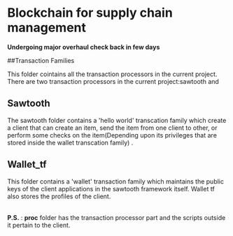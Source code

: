 # Blockchain for supply chain management
**Undergoing major overhaul check back in few days**

##Transaction Families

This folder cointains all the transaction processors in the current project. There are two transaction processors in the current project:sawtooth and  


## Sawtooth

The sawtooth folder contains a 'hello world' transcation family which create a client that can create an item, send the item from one client to other, or perform some checks on the item(Depending upon its privileges that are stored inside the wallet transcation family) .
#####
## Wallet_tf

This folder contains a 'wallet' transaction family which maintains the public keys of the client applications in the sawtooth framework itself. Wallet tf also stores the profiles of the client.
######
**P.S.** : **proc** folder has the transaction processor part and the scripts outside it pertain to the client.
